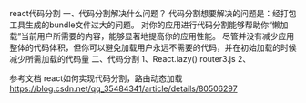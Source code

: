 react代码分割
一、代码分割解决什么问题？
    代码分割想要解决的问题是：经打包工具生成的bundle文件过大的问题。
    对你的应用进行代码分割能够帮助你“懒加载”当前用户所需要的内容，能够显著地提高你的应用性能。
    尽管并没有减少应用整体的代码体积，但你可以避免加载用户永远不需要的代码，并在初始加载的时候减少所需加载的代码量
二、代码分割
    1、React.lazy()   router3.js
    2、








参考文档
react如何实现代码分割，路由动态加载
https://blog.csdn.net/qq_35484341/article/details/80506297